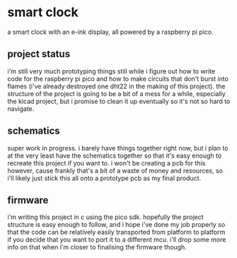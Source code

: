 # smart clock
a smart clock with an e-ink display, all powered by a raspberry pi pico.

## project status
i'm still very much prototyping things still while i figure out how to write code for the raspberry pi pico and how to
make circuits that don't burst into flames (i've already destroyed one dht22 in the making of this project). the
structure of the project is going to be a bit of a mess for a while, especially the kicad project, but i promise to
clean it up eventually so it's not so hard to navigate.

## schematics
super work in progress. i barely have things together right now, but i plan to at the very least have the schematics
together so that it's easy enough to recreate this project if you want to. i won't be creating a pcb for this however,
cause frankly that's a bit of a waste of money and resources, so i'll likely just stick this all onto a prototype pcb as
my final product.

## firmware
i'm writing this project in c using the pico sdk. hopefully the project structure is easy enough to follow, and i hope
i've done my job properly so that the code can be relatively easily transported from platform to platform if you decide
that you want to port it to a different mcu. i'll drop some more info on that when i'm closer to finalising the firmware
though.

